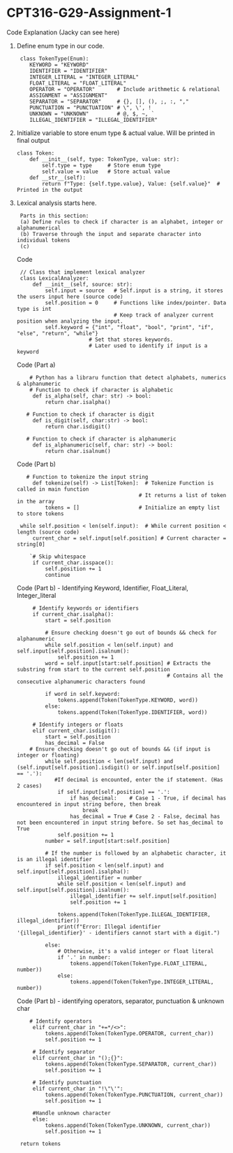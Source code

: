 # CPT316-G29-Assignment-1

Code Explanation (Jacky can see here)

1. Define enum type in our code.

        class TokenType(Enum):
           KEYWORD = "KEYWORD"
           IDENTIFIER = "IDENTIFIER"
           INTEGER_LITERAL = "INTEGER_LITERAL"
           FLOAT_LITERAL = "FLOAT_LITERAL"
           OPERATOR = "OPERATOR"       # Include arithmetic & relational
           ASSIGNMENT = "ASSIGNMENT"
           SEPARATOR = "SEPARATOR"     # {}, [], (), ;, :, ","
           PUNCTUATION = "PUNCTUATION" # \", \', !
           UNKNOWN = "UNKNOWN"         # @, $, ~, `
           ILLEGAL_IDENTIFIER = "ILLEGAL_IDENTIFIER"
   

3. Initialize variable to store enum type & actual value. Will be printed in final output
   
       class Token:
           def __init__(self, type: TokenType, value: str):
               self.type = type     # Store enum type
               self.value = value   # Store actual value
           def __str__(self):
               return f"Type: {self.type.value}, Value: {self.value}"  # Printed in the output
    

4. Lexical analysis starts here.

        Parts in this section:
        (a) Define rules to check if character is an alphabet, integer or alphanumerical
        (b) Traverse through the input and separate character into individual tokens
        (c) 

   Code

        // Class that implement lexical analyzer
        class LexicalAnalyzer:
            def __init__(self, source: str):
                self.input = source   # Self.input is a string, it stores the users input here (source code)
                self.position = 0     # Functions like index/pointer. Data type is int
                                      # Keep track of analyzer current position when analyzing the input. 
                self.keyword = {"int", "float", "bool", "print", "if", "else", "return", "while"}
                              # Set that stores keywords.
                              # Later used to identify if input is a keyword

   Code (Part a) 

           # Python has a libraru function that detect alphabets, numerics & alphanumeric
           # Function to check if character is alphabetic
            def is_alpha(self, char: str) -> bool:   
                return char.isalpha()                
    
          # Function to check if character is digit
            def is_digit(self, char:str) -> bool:
                return char.isdigit()                
    
          # Function to check if character is alphanumeric
            def is_alphanumeric(self, char: str) -> bool:
                return char.isalnum()                

   Code (Part b)

          # Function to tokenize the input string
            def tokenize(self) -> List[Token]:  # Tokenize Function is called in main function 
                                              # It returns a list of token in the array
                tokens = []                   # Initialize an empty list to store tokens

        while self.position < len(self.input):  # While current position < length (source code)
            current_char = self.input[self.position] # Current character = string[0]

           `# Skip whitespace
            if current_char.isspace():
                self.position += 1   
                continue
   
   Code (Part b) - Identifying Keyword, Identifier, Float_Literal, Integer_literal
   
            # Identify keywords or identifiers
            if current_char.isalpha():
                start = self.position

                # Ensure checking doesn't go out of bounds && check for alphanumeric
                while self.position < len(self.input) and self.input[self.position].isalnum():
                    self.position += 1        
                word = self.input[start:self.position] # Extracts the substring from start to the current self.position
                                                       # Contains all the consecutive alphanumeric characters found

                if word in self.keyword:
                    tokens.append(Token(TokenType.KEYWORD, word))
                else:
                    tokens.append(Token(TokenType.IDENTIFIER, word))
            
            # Identify integers or floats
            elif current_char.isdigit(): 
                start = self.position
                has_decimal = False
           # Ensure checking doesn't go out of bounds && (if input is integer or floating)
                while self.position < len(self.input) and (self.input[self.position].isdigit() or self.input[self.position] == '.'): 
                   #If decimal is encounted, enter the if statement. (Has 2 cases)
                    if self.input[self.position] == '.': 
                        if has_decimal:    # Case 1 - True, if decimal has encountered in input string before, then break 
                            break
                        has_decimal = True # Case 2 - False, decimal has not been encountered in input string before. So set has_decimal to True
                    self.position += 1
                number = self.input[start:self.position]

                # If the number is followed by an alphabetic character, it is an illegal identifier
                if self.position < len(self.input) and self.input[self.position].isalpha():
                    illegal_identifier = number
                    while self.position < len(self.input) and self.input[self.position].isalnum():
                        illegal_identifier += self.input[self.position]
                        self.position += 1

                    tokens.append(Token(TokenType.ILLEGAL_IDENTIFIER, illegal_identifier))
                    print(f"Error: Illegal identifier '{illegal_identifier}' - identifiers cannot start with a digit.")
                    
                else:
                    # Otherwise, it's a valid integer or float literal
                    if '.' in number:
                        tokens.append(Token(TokenType.FLOAT_LITERAL, number))
                    else:
                        tokens.append(Token(TokenType.INTEGER_LITERAL, number))

   Code (Part b) - identifying operators, separator, punctuation & unknown char

           # Identify operators
            elif current_char in "+=*/<>":
                tokens.append(Token(TokenType.OPERATOR, current_char))
                self.position += 1

            # Identify separator
            elif current_char in "();{}":
                tokens.append(Token(TokenType.SEPARATOR, current_char))
                self.position += 1

            # Identify punctuation
            elif current_char in "!\"\'":
                tokens.append(Token(TokenType.PUNCTUATION, current_char))
                self.position += 1

            #Handle unknown character
            else:
                tokens.append(Token(TokenType.UNKNOWN, current_char))
                self.position += 1

        return tokens

   
